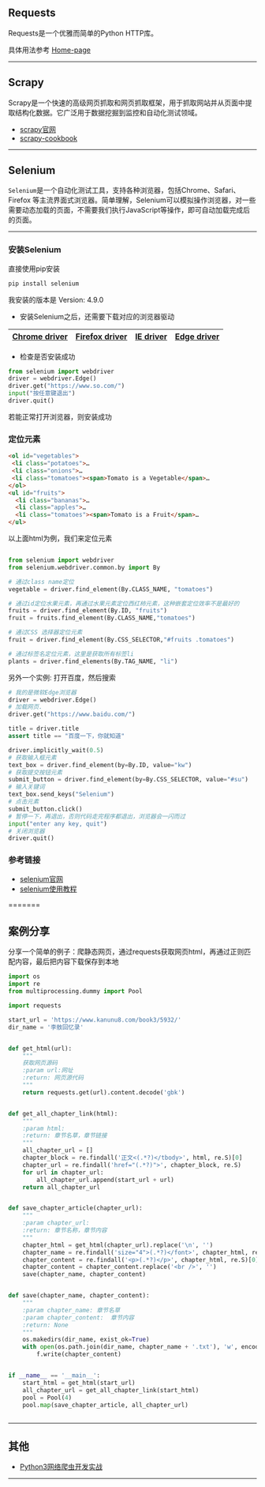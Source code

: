 ## Requests
Requests是一个优雅而简单的Python HTTP库。

具体用法参考 [Home-page](https://requests.readthedocs.io/en/latest/)

---
## Scrapy
Scrapy是一个快速的高级网页抓取和网页抓取框架，用于抓取网站并从页面中提取结构化数据。它广泛用于数据挖掘到监控和自动化测试领域。
- [scrapy官网](https://docs.scrapy.org/)
- [scrapy-cookbook](https://scrapy-cookbook.readthedocs.io/zh_CN/latest/index.html)

---
## Selenium
`Selenium`是一个自动化测试工具，支持各种浏览器，包括Chrome、Safari、Firefox 等主流界面式浏览器。简单理解，Selenium可以模拟操作浏览器，对一些需要动态加载的页面，不需要我们执行JavaScript等操作，即可自动加载完成后的页面。

---
### 安装Selenium
直接使用pip安装
```bash
pip install selenium
```
我安装的版本是 Version: 4.9.0

- 安装Selenium之后，还需要下载对应的浏览器驱动

| [Chrome driver](https://sites.google.com/a/chromium.org/chromedriver/home) | [Firefox driver](https://github.com/mozilla/geckodriver/releases) | [IE driver](https://github.com/mozilla/geckodriver/releases) | [Edge driver](https://developer.microsoft.com/en-us/microsoft-edge/tools/webdriver) |
| :----------------------------------------------------------: | :----------------------------------------------------------: | :----------------------------------------------------------: | :----------------------------------------------------------: |

- 检查是否安装成功

```python
from selenium import webdriver
driver = webdriver.Edge()
driver.get("https://www.so.com/")
input("按任意键退出")
driver.quit()
```
若能正常打开浏览器，则安装成功

### 定位元素

```html
<ol id="vegetables">
 <li class="potatoes">…
 <li class="onions">…
 <li class="tomatoes"><span>Tomato is a Vegetable</span>…
</ol>
<ul id="fruits">
  <li class="bananas">…
  <li class="apples">…
  <li class="tomatoes"><span>Tomato is a Fruit</span>…
</ul>

```
以上面html为例，我们来定位元素
```python

from selenium import webdriver
from selenium.webdriver.common.by import By

# 通过class name定位
vegetable = driver.find_element(By.CLASS_NAME, "tomatoes")

# 通过id定位水果元素，再通过水果元素定位西红柿元素，这种嵌套定位效率不是最好的
fruits = driver.find_element(By.ID, "fruits")
fruit = fruits.find_element(By.CLASS_NAME,"tomatoes")

# 通过CSS 选择器定位元素
fruit = driver.find_element(By.CSS_SELECTOR,"#fruits .tomatoes")

# 通过标签名定位元素，这里是获取所有标签li   
plants = driver.find_elements(By.TAG_NAME, "li")


```

另外一个实例: 打开百度，然后搜索

```python
# 我的是微软Edge浏览器
driver = webdriver.Edge()
# 加载网页.
driver.get("https://www.baidu.com/")

title = driver.title
assert title == "百度一下，你就知道"

driver.implicitly_wait(0.5)
# 获取输入框元素
text_box = driver.find_element(by=By.ID, value="kw")
# 获取提交按钮元素
submit_button = driver.find_element(by=By.CSS_SELECTOR, value="#su")
# 输入关键词
text_box.send_keys("Selenium")
# 点击元素
submit_button.click()
# 暂停一下，再退出，否则代码走完程序都退出，浏览器会一闪而过
input("enter any key, quit")
# 关闭浏览器
driver.quit()
```


### 参考链接
- [selenium官网](https://www.selenium.dev/documentation/)
- [selenium使用教程](https://pythondjango.cn/python/tools/7-python_selenium/)


=======

## 案例分享
分享一个简单的例子：爬静态网页，通过requests获取网页html，再通过正则匹配内容，最后把内容下载保存到本地

```python
import os
import re
from multiprocessing.dummy import Pool

import requests

start_url = 'https://www.kanunu8.com/book3/5932/'
dir_name = '李敖回忆录'


def get_html(url):
    """
    获取网页源码
    :param url:网址
    :return: 网页源代码
    """
    return requests.get(url).content.decode('gbk')


def get_all_chapter_link(html):
    """
    :param html:
    :return: 章节名草，章节链接
    """
    all_chapter_url = []
    chapter_block = re.findall('正文<(.*?)</tbody>', html, re.S)[0]
    chapter_url = re.findall('href="(.*?)">', chapter_block, re.S)
    for url in chapter_url:
        all_chapter_url.append(start_url + url)
    return all_chapter_url


def save_chapter_article(chapter_url):
    """
    :param chapter_url:
    :return: 章节名称，章节内容
    """
    chapter_html = get_html(chapter_url).replace('\n', '')
    chapter_name = re.findall('size="4">(.*?)</font>', chapter_html, re.S)[0]
    chapter_content = re.findall('<p>(.*?)</p>', chapter_html, re.S)[0]
    chapter_content = chapter_content.replace('<br />', '')
    save(chapter_name, chapter_content)


def save(chapter_name, chapter_content):
    """
    :param chapter_name: 章节名草
    :param chapter_content:  章节内容
    :return: None
    """
    os.makedirs(dir_name, exist_ok=True)
    with open(os.path.join(dir_name, chapter_name + '.txt'), 'w', encoding='utf-8') as f:
        f.write(chapter_content)


if __name__ == '__main__':
    start_html = get_html(start_url)
    all_chapter_url = get_all_chapter_link(start_html)
    pool = Pool(4)
    pool.map(save_chapter_article, all_chapter_url)
    
```
---

## 其他

- [Python3网络爬虫开发实战](https://python3webspider.cuiqingcai.com/)
---

